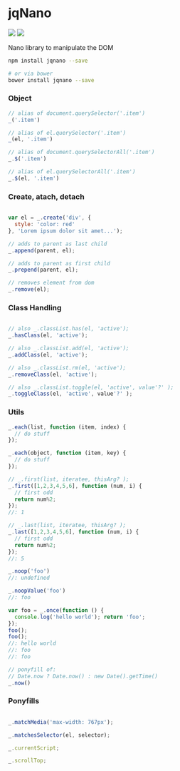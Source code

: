 
# jqNano

[![](https://img.shields.io/npm/v/jqnano.svg)](https://www.npmjs.com/package/jqnano) [![](https://img.shields.io/bower/v/jqnano.svg)](http://bower.io/search/?q=jqnano)

Nano library to manipulate the DOM

``` sh
npm install jqnano --save

# or via bower
bower install jqnano --save
```

### Object

``` js
// alias of document.querySelector('.item')
_('.item')

// alias of el.querySelector('.item')
_(el, '.item')

// alias of document.querySelectorAll('.item')
_.$('.item')

// alias of el.querySelectorAll('.item')
_.$(el, '.item')
```

### Create, atach, detach

``` js

var el = _.create('div', {
  style: 'color: red'
}, 'Lorem ipsum dolor sit amet...');

// adds to parent as last child
_.append(parent, el);

// adds to parent as first child
_.prepend(parent, el);

// removes element from dom
_.remove(el);

```

### Class Handling

``` js

// also _.classList.has(el, 'active');
_.hasClass(el, 'active');

// also _.classList.add(el, 'active');
_.addClass(el, 'active');

// also _.classList.rm(el, 'active');
_.removeClass(el, 'active');

// also _.classList.toggle(el, 'active', value'?' );
_.toggleClass(el, 'active', value'?' );

```

### Utils

``` js
_.each(list, function (item, index) {
  // do stuff
});

_.each(object, function (item, key) {
  // do stuff
});

// _.first(list, iteratee, thisArg? );
_.first([1,2,3,4,5,6], function (num, i) {
  // first odd
  return num%2;
});
//: 1

// _.last(list, iteratee, thisArg? );
_.last([1,2,3,4,5,6], function (num, i) {
  // first odd
  return num%2;
});
//: 5

_.noop('foo')
//: undefined

_.noopValue('foo')
//: foo

var foo = _.once(function () {
  console.log('hello world'); return 'foo';
});
foo();
foo();
//: hello world
//: foo
//: foo

// ponyfill of:
// Date.now ? Date.now() : new Date().getTime()
_.now()

```

### Ponyfills

``` js

_.matchMedia('max-width: 767px');

_.matchesSelector(el, selector);

_.currentScript;

_.scrollTop;

```
